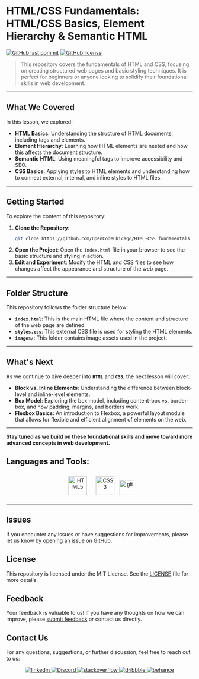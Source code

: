 # HTML/CSS Fundamentals: HTML/CSS Basics, Element Hierarchy & Semantic HTML

[![GitHub last commit](https://img.shields.io/github/last-commit/OpenCodeChicago/HTML-CSS_fundamentals_part1)](https://github.com/OpenCodeChicago/HTML-CSS_fundamentals_part1/commits/main)
[![GitHub license](https://img.shields.io/github/license/OpenCodeChicago/HTML-CSS_fundamentals_part1)](https://github.com/OpenCodeChicago/HTML-CSS_fundamentals_part1/blob/main/LICENSE)

> This repository covers the fundamentals of HTML and CSS, focusing on creating structured web pages and basic styling techniques. It is perfect for beginners or anyone looking to solidify their foundational skills in web development.

---

## What We Covered

In this lesson, we explored:

- **HTML Basics**: Understanding the structure of HTML documents, including tags and elements.
- **Element Hierarchy**: Learning how HTML elements are nested and how this affects the document structure.
- **Semantic HTML**: Using meaningful tags to improve accessibility and SEO.
- **CSS Basics**: Applying styles to HTML elements and understanding how to connect external, internal, and inline styles to HTML files.

---

## Getting Started

To explore the content of this repository:

1. **Clone the Repository**: 
   ```bash
   git clone https://github.com/OpenCodeChicago/HTML-CSS_fundamentals_part1.git
   ```
2. **Open the Project**:
   Open the `index.html` file in your browser to see the basic structure and styling in action.
3. **Edit and Experiment**:
   Modify the HTML and CSS files to see how changes affect the appearance and structure of the web page.

---

## Folder Structure

This repository follows the folder structure below:
- **`index.html`**: This is the main HTML file where the content and structure of the web page are defined.
- **`styles.css`**: This external CSS file is used for styling the HTML elements.
- **`images/`**: This folder contains image assets used in the project.

---

## What's Next

As we continue to dive deeper into **`HTML`** and **`CSS`**, the next lesson will cover:
- **Block vs. Inline Elements**: Understanding the difference between block-level and inline-level elements.
- **Box Model**: Exploring the box model, including content-box vs. border-box, and how padding, margins, and borders work.
- **Flexbox Basics**: An introduction to Flexbox, a powerful layout module that allows for flexible and efficient alignment of elements on the web.

---

**Stay tuned as we build on these foundational skills and move toward more advanced concepts in web development.**

## Languages and Tools:

<div align="center">

<a href="https://en.wikipedia.org/wiki/HTML5" target="_blank"><img style="margin: 10px" src="https://profilinator.rishav.dev/skills-assets/html5-original-wordmark.svg" alt="HTML5" height="50" /></a>
<a href="https://www.w3schools.com/css/" target="_blank"><img style="margin: 10px" src="https://profilinator.rishav.dev/skills-assets/css3-original-wordmark.svg" alt="CSS3" height="50" /></a>
<a href="https://git-scm.com/" target="_blank" rel="noreferrer">
<img src="https://www.vectorlogo.zone/logos/git-scm/git-scm-icon.svg" alt="git" width="40" height="40"/></a>

</div>

---

## Issues

If you encounter any issues or have suggestions for improvements, please let us know by [opening an issue](https://github.com/OpenCodeChicago/HTML-CSS_fundamentals_part1/issues) on GitHub.

## License

This repository is licensed under the MIT License. See the [LICENSE](LICENSE) file for more details.

## Feedback

Your feedback is valuable to us! If you have any thoughts on how we can improve, please [submit feedback](https://github.com/OpenCodeChicago/HTML-CSS_fundamentals_part1/issues) or contact us directly.

## Contact Us

For any questions, suggestions, or further discussion, feel free to reach out to us:

<div align="center">
<a href="https://linkedin.com/in/alex-smagin29" target="_blank">
<img src=https://img.shields.io/badge/linkedin-%231E77B5.svg?&style=for-the-badge&logo=linkedin&logoColor=white alt=linkedin style="margin-bottom: 5px;" />
</a>
<a href="https://discord.gg/t6MGsCqdFX" target="_blank">
<img src="https://img.shields.io/badge/discord-%237289DA.svg?&style=for-the-badge&logo=discord&logoColor=white" alt="Discord" style="margin-bottom: 5px;" />
</a>
<a href="https://stackoverflow.com/users/22484161/alex-smagin" target="_blank">
<img src=https://img.shields.io/badge/stackoverflow-%23F28032.svg?&style=for-the-badge&logo=stackoverflow&logoColor=white alt=stackoverflow style="margin-bottom: 5px;" />
</a>
<a href="https://dribbble.com/Alexandrbig1" target="_blank">
<img src=https://img.shields.io/badge/dribbble-%23E45285.svg?&style=for-the-badge&logo=dribbble&logoColor=white alt=dribbble style="margin-bottom: 5px;" />
</a>
<a href="https://www.behance.net/a1126" target="_blank">
<img src=https://img.shields.io/badge/behance-%23191919.svg?&style=for-the-badge&logo=behance&logoColor=white alt=behance style="margin-bottom: 5px;" />
</a>

</div>
